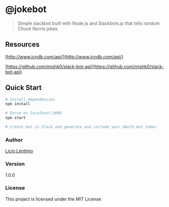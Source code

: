 # @jokebot

> Simple slackbot built with Node.js and Slackbots.js that tells random Chuck Norris jokes.

## Resources
[http://www.icndb.com/api/](http://www.icndb.com/api/)

[https://github.com/mishk0/slack-bot-api](https://github.com/mishk0/slack-bot-api)

## Quick Start

``` bash
# Install dependencies
npm install

# Serve on localhost:3000
npm start

# Create bot in Slack and generate and include your OAuth bot token
```



### Author

[Licio Lentimo](https://liciolentimo.co.ke/)

### Version

1.0.0

### License

This project is licensed under the MIT License